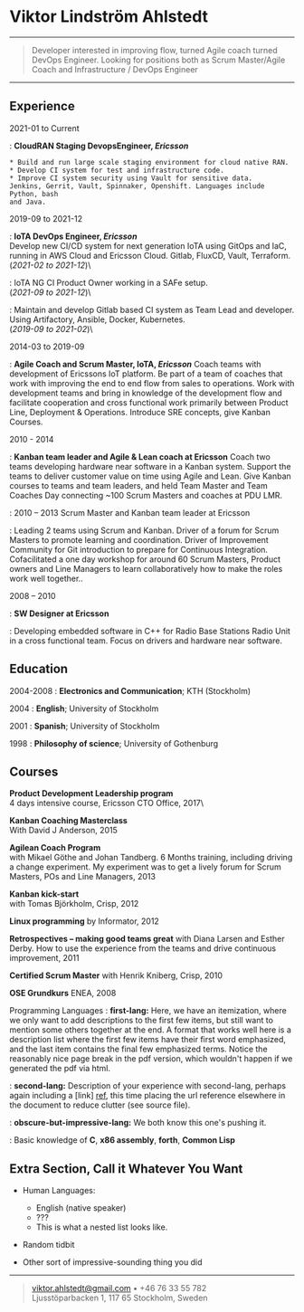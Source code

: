 Viktor Lindström Ahlstedt
============

----

> Developer interested in improving flow, turned Agile coach turned DevOps
> Engineer. Looking for positions both as Scrum Master/Agile Coach and 
> Infrastructure / DevOps Engineer

----

Experience
----------

2021-01 to Current

:  **CloudRAN Staging DevopsEngineer, _Ericsson_**

    * Build and run large scale staging environment for cloud native RAN.
    * Develop CI system for test and infrastructure code.
    * Improve CI system security using Vault for sensitive data.  
    Jenkins, Gerrit, Vault, Spinnaker, Openshift. Languages include Python, bash
    and Java.

2019-09 to 2021-12

:  **IoTA DevOps Engineer, _Ericsson_**  
Develop new CI/CD system for next generation IoTA using GitOps and IaC, running
in AWS Cloud and Ericsson Cloud. Gitlab, FluxCD, Vault, Terraform.  
(_2021-02 to 2021-12_)\

:  IoTA NG CI Product Owner working in a SAFe setup.  
(_2021-09 to 2021-12_)\

:  Maintain and develop Gitlab based CI system as Team Lead and developer.
Using Artifactory, Ansible, Docker, Kubernetes.  
(_2019-09 to 2021-02_)\

2014-03 to 2019-09

:  **Agile Coach and Scrum Master, IoTA, _Ericsson_**
Coach teams with development of Ericssons IoT platform. Be part of a team of
coaches that work with improving the end to end flow from sales to operations.
Work with development teams and bring in knowledge of the development flow and
facilitate cooperation and cross functional work primarily between Product Line,
Deployment & Operations. Introduce SRE concepts, give Kanban Courses.

2010 - 2014

: **Kanban team leader and Agile & Lean coach at Ericsson**
Coach two teams developing hardware near software in a Kanban
system. Support the teams to deliver customer value on time using Agile and
Lean. Give Kanban courses to teams and team leaders, and held Team Master and
Team Coaches Day connecting ~100 Scrum Masters and coaches at PDU LMR.

: 2010 – 2013 Scrum Master and Kanban team leader at Ericsson

: Leading 2 teams using Scrum and Kanban. Driver of a forum for Scrum Masters
to promote learning and coordination. Driver of Improvement Community for Git
introduction to prepare for Continuous Integration. Cofacilitated a one day
workshop for around 60 Scrum Masters, Product owners and Line Managers to learn
collaboratively how to make the roles work well together..

2008 – 2010

: **SW Designer at Ericsson**

: Developing embedded software in C++ for Radio Base Stations Radio
Unit in a cross functional team. Focus on drivers and hardware near software.

Education
---------

2004-2008
:   **Electronics and Communication**; KTH (Stockholm)

2004
:  **English**; University of Stockholm

2001
:  **Spanish**; University of Stockholm

1998
:  **Philosophy of science**; University of Gothenburg

Courses
--------------------

**Product Development Leadership program**  
4 days intensive course, Ericsson CTO Office, 2017\

**Kanban Coaching Masterclass**  
  With David J Anderson, 2015

**Agilean Coach Program**  
with Mikael Göthe and Johan Tandberg. 6 Months training, including driving a change experiment. My experiment was to
get a lively forum for Scrum Masters, POs and Line Managers, 2013

**Kanban kick-start**  
with Tomas Björkholm, Crisp, 2012

**Linux programming** by Informator, 2012

**Retrospectives – making good teams great**
with Diana Larsen and Esther Derby. How to use the experience from the teams
and drive continuous improvement, 2011

**Certified Scrum Master** with Henrik Kniberg, Crisp, 2010

**OSE Grundkurs** ENEA, 2008

Programming Languages
:   **first-lang:** Here, we have an itemization, where we only want
    to add descriptions to the first few items, but still want to
    mention some others together at the end. A format that works well
    here is a description list where the first few items have their
    first word emphasized, and the last item contains the final few
    emphasized terms. Notice the reasonably nice page break in the pdf
    version, which wouldn't happen if we generated the pdf via html.

:   **second-lang:** Description of your experience with second-lang,
    perhaps again including a [link] [ref], this time placing the url
    reference elsewhere in the document to reduce clutter (see source
    file). 

:   **obscure-but-impressive-lang:** We both know this one's pushing
    it.

:   Basic knowledge of **C**, **x86 assembly**, **forth**, **Common Lisp**

[ref]: https://github.com/githubuser/superlongprojectname

Extra Section, Call it Whatever You Want
----------------------------------------

* Human Languages:

     * English (native speaker)
     * ???
     * This is what a nested list looks like.

* Random tidbit

* Other sort of impressive-sounding thing you did

----

> <viktor.ahlstedt@gmail.com> • +46 76 33 55 782  
> Ljusstöparbacken 1, 117 65 Stockholm, Sweden
